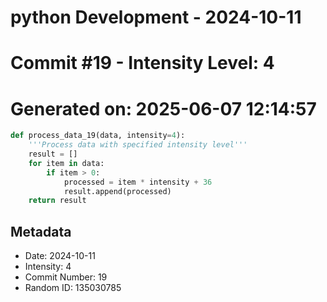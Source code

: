 ﻿# python Development - 2024-10-11
# Commit #19 - Intensity Level: 4
# Generated on: 2025-06-07 12:14:57
```python
def process_data_19(data, intensity=4):
    '''Process data with specified intensity level'''
    result = []
    for item in data:
        if item > 0:
            processed = item * intensity + 36
            result.append(processed)
    return result
```
## Metadata
- Date: 2024-10-11
- Intensity: 4
- Commit Number: 19
- Random ID: 135030785
